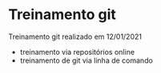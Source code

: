 # Treinamento git
Treinamento git realizado em 12/01/2021
* treinamento via repositórios online
* treinamento de git via linha de comando
